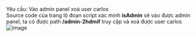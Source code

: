 Yêu cầu: Vào admin panel xoá user carlos
<br> Source code của trang lộ đoạn script xác minh **isAdmin** sẽ vào được admin panel, ta có được path **/admin-2hdmif** truy cập và xoá được user carlos
![image](https://user-images.githubusercontent.com/62832067/151288706-652bdec7-561d-424b-8d1b-49b17e74896d.png)
